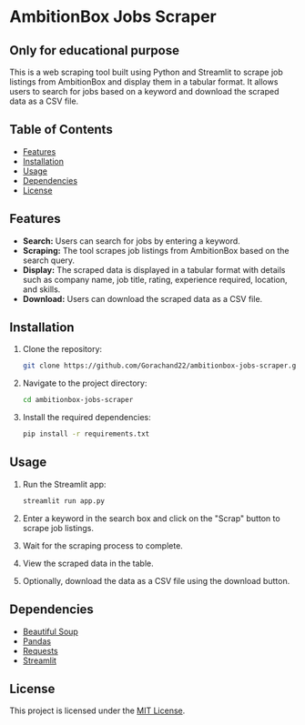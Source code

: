 # AmbitionBox Jobs Scraper

## Only for educational purpose


This is a web scraping tool built using Python and Streamlit to scrape job listings from AmbitionBox and display them in a tabular format. It allows users to search for jobs based on a keyword and download the scraped data as a CSV file.

## Table of Contents

- [Features](#features)
- [Installation](#installation)
- [Usage](#usage)
- [Dependencies](#dependencies)
- [License](#license)

## Features

- **Search:** Users can search for jobs by entering a keyword.
- **Scraping:** The tool scrapes job listings from AmbitionBox based on the search query.
- **Display:** The scraped data is displayed in a tabular format with details such as company name, job title, rating, experience required, location, and skills.
- **Download:** Users can download the scraped data as a CSV file.

## Installation

1. Clone the repository:

   ```bash
   git clone https://github.com/Gorachand22/ambitionbox-jobs-scraper.git

   ```

2. Navigate to the project directory:

   ```bash
   cd ambitionbox-jobs-scraper
   ```

3. Install the required dependencies:

   ```bash
   pip install -r requirements.txt
   ```

## Usage

1. Run the Streamlit app:

   ```bash
   streamlit run app.py
   ```

2. Enter a keyword in the search box and click on the "Scrap" button to scrape job listings.
3. Wait for the scraping process to complete.
4. View the scraped data in the table.
5. Optionally, download the data as a CSV file using the download button.

## Dependencies

- [Beautiful Soup](https://www.crummy.com/software/BeautifulSoup/bs4/doc/)
- [Pandas](https://pandas.pydata.org/)
- [Requests](https://docs.python-requests.org/en/master/)
- [Streamlit](https://streamlit.io/)

## License

This project is licensed under the [MIT License](LICENSE).